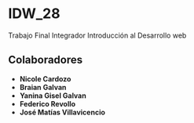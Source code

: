 # IDW_28
Trabajo Final Integrador Introducción al Desarrollo web

## Colaboradores
- **Nicole Cardozo**
- **Braian Galvan**
- **Yanina Gisel Galvan**
- **Federico Revollo**
- **José Matías Villavicencio**
